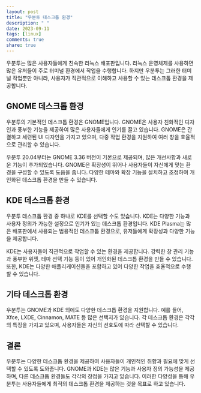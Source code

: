 ```yaml
---
layout: post
title: "우분투 데스크톱 환경"
description: " "
date: 2023-09-11
tags: [linux]
comments: true
share: true
---
```


우분투는 많은 사용자들에게 친숙한 리눅스 배포판입니다. 리눅스 운영체제를 사용하면 많은 유저들이 주로 터미널 환경에서 작업을 수행합니다. 하지만 우분투는 그러한 터미널 작업뿐만 아니라, 사용자가 직관적으로 이해하고 사용할 수 있는 데스크톱 환경을 제공합니다.

## GNOME 데스크톱 환경

우분투의 기본적인 데스크톱 환경은 GNOME입니다. GNOME은 사용자 친화적인 디자인과 풍부한 기능을 제공하여 많은 사용자들에게 인기를 끌고 있습니다. GNOME은 간결하고 세련된 UI 디자인을 가지고 있으며, 다중 작업 환경을 지원하여 여러 창을 효율적으로 관리할 수 있습니다.

우분투 20.04부터는 GNOME 3.36 버전이 기본으로 제공되며, 많은 개선사항과 새로운 기능이 추가되었습니다. GNOME은 확장성이 뛰어나 사용자들이 자신에게 맞는 환경을 구성할 수 있도록 도움을 줍니다. 다양한 테마와 확장 기능을 설치하고 조정하여 개인화된 데스크톱 환경을 만들 수 있습니다.

## KDE 데스크톱 환경

우분투 데스크톱 환경 중 하나로 KDE를 선택할 수도 있습니다. KDE는 다양한 기능과 사용자 정의가 가능한 설정으로 인기가 있는 데스크톱 환경입니다. KDE Plasma는 많은 배포판에서 사용되는 범용적인 데스크톱 환경으로, 유저들에게 확장성과 다양한 기능을 제공합니다.

KDE는 사용자들이 직관적으로 작업할 수 있는 환경을 제공합니다. 강력한 창 관리 기능과 풍부한 위젯, 테마 선택 기능 등이 있어 개인화된 데스크톱 환경을 만들 수 있습니다. 또한, KDE는 다양한 애플리케이션들을 포함하고 있어 다양한 작업을 효율적으로 수행할 수 있습니다.

## 기타 데스크톱 환경

우분투는 GNOME과 KDE 외에도 다양한 데스크톱 환경을 지원합니다. 예를 들어, Xfce, LXDE, Cinnamon, MATE 등 많은 선택지가 있습니다. 각 데스크톱 환경은 각각의 특징을 가지고 있으며, 사용자들은 자신의 선호도에 따라 선택할 수 있습니다.

## 결론

우분투는 다양한 데스크톱 환경을 제공하여 사용자들이 개인적인 취향과 필요에 맞게 선택할 수 있도록 도와줍니다. GNOME과 KDE는 많은 기능과 사용자 정의 가능성을 제공하며, 다른 데스크톱 환경들도 각각의 장점을 가지고 있습니다. 이러한 다양성을 통해 우분투는 사용자들에게 최적의 데스크톱 환경을 제공하는 것을 목표로 하고 있습니다.